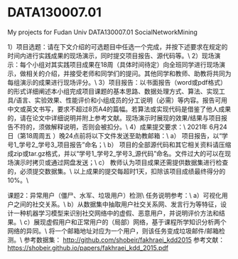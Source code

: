# DATA130007.01
My projects for Fudan Univ DATA130007.01 SocialNetworkMining

1）项目选题：请在下文介绍的可选题目中任选一个完成，并按下述要求在规定的时间内进行实践成果的现场演示，同时提交项目报告、源代码等。\\
2）现场演示：每个小组对其实践项目成果在18周（具体时间待定）向全班同学进行现场演示，做相关的介绍，并接受老师和同学们的提问。其他同学和教师、助教将共同为每组演示的成果进行现场评分。\\
3）项目报告：以书面报告（word或pdf格式）的形式详细阐述本小组完成项目课题的基本思路、数据处理方式、算法、实现工具/语言、实验效果、性能评价和小组成员的分工说明（必需）等内容。报告可用中文或英文书写，要求不超过8页A4的篇幅。若算法或实现代码是借鉴了他人成果的，请在论文中详细说明并附上参考文献。现场演示时展现的效果/结果与项目报告不符的，须做解释说明，否则会被扣分。\\
4）成果提交要求：\\
2021年 6月24 日（第18周周五 ）晚24点前将以下文件发送至助教邮箱：\\
a） 项目报告，以“学号1_学号2_学号3_项目报告”命名；\\
b） 项目的全部源代码和其它相关资料请压缩成zip或tar.gz格式，并以“学号1_学号2_学号3_源代码”命名。文件过大的可以在现场演示时拷贝或通过网盘发送；\\
c） 教师认为项目成果还需提供数据集进行检查的，必须提交数据集。\\
以上成果的提交每超时1天，扣除该项目成绩最终得分的10%。\\

课题2：异常用户（僵尸、水军、垃圾用户）检测\\
任务说明参考：\\
a）可视化用户之间的社交关系。\\
b）从数据集中抽取用户社交关系网、发言行为等特征，设计一种机器学习模型来识别社交网络中的虚假、恶意用户，并说明评价方法和结果。\\
c）展现虚假用户和正常用户的（局部）网络，基于课程所学知识分析两个网络的异同。\\
将一个邮箱地址对应为一个用户，则该任务变成垃圾邮件/邮箱检测。\\
参考数据集：
http://github.com/shobeir/fakhraei_kdd2015
参考文献：
https://shobeir.github.io/papers/fakhraei_kdd_2015.pdf
